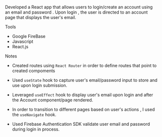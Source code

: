 Developed a React app that allows users to login/create an account using an email and password . Upon login , the user is directed to an account page that displays the user's email. 

Tools 
   - Google FireBase
   - Javascript 
   - React.js 

Notes

  - Created routes using `React Router` in order to define routes that point to created compoments 

  - Used `useState` hook to capture user's email/password input to store and use upon login submission.

  - Leveraged `useEffect` hook to display user's email upon login and after the Account component/page rendered.  

  - In order to transition to different pages based on user's actions , I used the `useNavigate` hook. 

  - Used Firebase Authentication SDK validate user email and password during login in process. 
